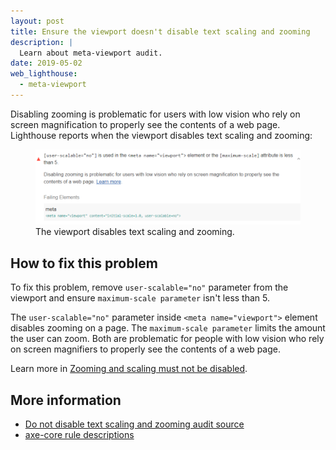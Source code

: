 ```yaml
---
layout: post
title: Ensure the viewport doesn't disable text scaling and zooming
description: |
  Learn about meta-viewport audit.
date: 2019-05-02
web_lighthouse:
  - meta-viewport
---
```


Disabling zooming is problematic for users with low vision
who rely on screen magnification to properly see the contents of a web page.
Lighthouse reports when the viewport disables text scaling and zooming:

<figure class="w-figure">
  <img class="w-screenshot w-screenshot--filled" src="meta-viewport.png" alt="Lighthouse audit showing the viewport disables text scaling and zooming">
  <figcaption class="w-figcaption">
    The viewport disables text scaling and zooming.
</figure>


## How to fix this problem

To fix this problem,
remove `user-scalable="no"` parameter from the viewport and
ensure `maximum-scale parameter` isn't less than 5.

The `user-scalable="no"` parameter inside `<meta name="viewport">` element disables zooming on a page.
The `maximum-scale parameter` limits the amount the user can zoom.
Both are problematic for people with low vision who rely on screen magnifiers
to properly see the contents of a web page.

Learn more in
[Zooming and scaling must not be disabled](https://dequeuniversity.com/rules/axe/3.3/meta-viewport).

<!--
## How this audit impacts overall Lighthouse score

Todo. I have no idea how accessibility scoring is working!
-->
## More information

- [Do not disable text scaling and zooming audit source](https://github.com/GoogleChrome/lighthouse/blob/master/lighthouse-core/audits/accessibility/meta-viewport.js)
- [axe-core rule descriptions](https://github.com/dequelabs/axe-core/blob/develop/doc/rule-descriptions.md)
